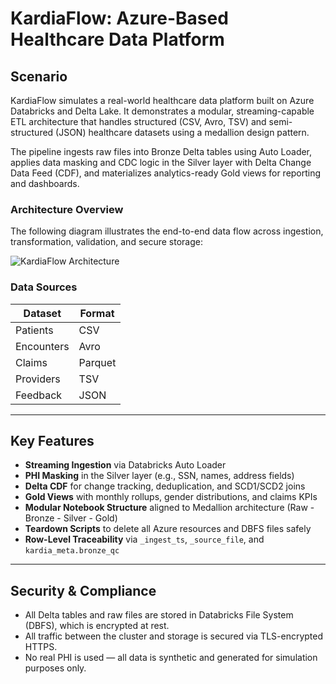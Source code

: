 # KardiaFlow: Azure-Based Healthcare Data Platform

## Scenario

KardiaFlow simulates a real-world healthcare data platform built on Azure Databricks and Delta Lake. It demonstrates a modular, streaming-capable ETL architecture that handles structured (CSV, Avro, TSV) and semi-structured (JSON) healthcare datasets using a medallion design pattern.

The pipeline ingests raw files into Bronze Delta tables using Auto Loader, applies data masking and CDC logic in the Silver layer with Delta Change Data Feed (CDF), and materializes analytics-ready Gold views for reporting and dashboards.

### Architecture Overview

The following diagram illustrates the end-to-end data flow across ingestion, transformation, validation, and secure storage:

![KardiaFlow Architecture](https://raw.githubusercontent.com/okv627/KardiaFlow/master/docs/assets/kflow_lineage.png?v=2)

### Data Sources

| Dataset            | Format  |
|--------------------|---------|
| Patients           | CSV     |
| Encounters         | Avro    |
| Claims             | Parquet |
| Providers          | TSV     |
| Feedback           | JSON    |

---

## Key Features

- **Streaming Ingestion** via Databricks Auto Loader
- **PHI Masking** in the Silver layer (e.g., SSN, names, address fields)
- **Delta CDF** for change tracking, deduplication, and SCD1/SCD2 joins
- **Gold Views** with monthly rollups, gender distributions, and claims KPIs
- **Modular Notebook Structure** aligned to Medallion architecture (Raw - Bronze - Silver - Gold)
- **Teardown Scripts** to delete all Azure resources and DBFS files safely
- **Row-Level Traceability** via `_ingest_ts`, `_source_file`, and `kardia_meta.bronze_qc`

---

## Security & Compliance
- All Delta tables and raw files are stored in Databricks File System (DBFS), which is encrypted at rest.
- All traffic between the cluster and storage is secured via TLS-encrypted HTTPS.
- No real PHI is used — all data is synthetic and generated for simulation purposes only.
